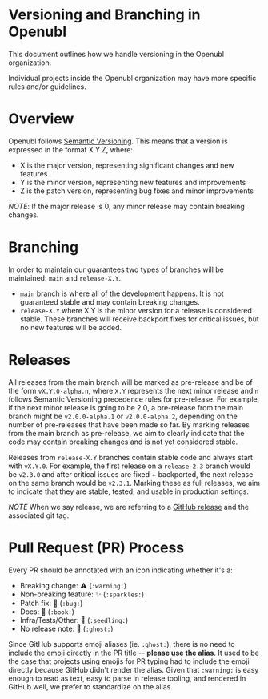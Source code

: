 # Versioning and Branching in Openubl

This document outlines how we handle versioning in the Openubl
organization.

Individual projects inside the Openubl organization may have more specific
rules and/or guidelines.

# Overview

Openubl follows [Semantic Versioning](https://semver.org/). This means that
a version is expressed in the format X.Y.Z, where:

- X is the major version, representing significant changes and new features
- Y is the minor version, representing new features and improvements
- Z is the patch version, representing bug fixes and minor improvements

_NOTE_: If the major release is 0, any minor release may contain breaking changes.

# Branching

In order to maintain our guarantees two types of branches will be maintained:
`main` and `release-X.Y`.

- `main` branch is where all of the development happens. It is not guaranteed
  stable and may contain breaking changes.
- `release-X.Y` where X.Y is the minor version for a release is considered
  stable. These branches will receive backport fixes for critical issues, but no
  new features will be added.

# Releases

All releases from the main branch will be marked as pre-release and be of the
form `vX.Y.0-alpha.n`, where `X.Y` represents the next minor release and `n`
follows Semantic Versioning precedence rules for pre-release. For example,
if the next minor release is going to be 2.0, a pre-release from the main
branch might be `v2.0.0-alpha.1` or `v2.0.0-alpha.2`, depending on the number of
pre-releases that have been made so far. By marking releases from the main
branch as pre-release, we aim to clearly indicate that the code may contain
breaking changes and is not yet considered stable.

Releases from `release-X.Y` branches contain stable code and always start with
`vX.Y.0`. For example, the first release on a `release-2.3` branch would be
`v2.3.0` and after critical issues are fixed + backported, the next release on
the same branch would be `v2.3.1`. Marking these as full releases, we aim to
indicate that they are stable, tested, and usable in production settings.

_NOTE_ When we say release, we are referring to a
[GitHub release](https://docs.github.com/en/repositories/releasing-projects-on-github/managing-releases-in-a-repository)
and the associated git tag.

# Pull Request (PR) Process

Every PR should be annotated with an icon indicating whether it's
a:

- Breaking change: :warning: (`:warning:`)
- Non-breaking feature: :sparkles: (`:sparkles:`)
- Patch fix: :bug: (`:bug:`)
- Docs: :book: (`:book:`)
- Infra/Tests/Other: :seedling: (`:seedling:`)
- No release note: :ghost: (`:ghost:`)

Since GitHub supports emoji aliases (ie. `:ghost:`), there is no need to include
the emoji directly in the PR title -- **please use the alias**. It used to be
the case that projects using emojis for PR typing had to include the emoji
directly because GitHub didn't render the alias. Given that `:warning:` is
easy enough to read as text, easy to parse in release tooling, and rendered in
GitHub well, we prefer to standardize on the alias.
